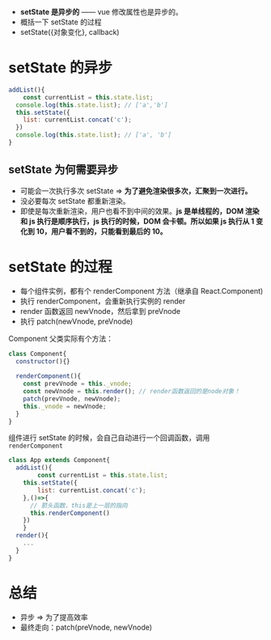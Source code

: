 - **setState 是异步的** —— vue 修改属性也是异步的。
- 概括一下 setState 的过程
- setState({对象变化}, callback)



# setState 的异步

```js
addList(){
	const currentList = this.state.list;
  console.log(this.state.list); // ['a','b']
  this.setState({
    list: currentList.concat('c');
  })
  console.log(this.state.list); // ['a', 'b']
}
```

## setState 为何需要异步

- 可能会一次执行多次 setState => **为了避免渲染很多次，汇聚到一次进行。**
- 没必要每次 setState 都重新渲染。
- 即使是每次重新渲染，用户也看不到中间的效果。**js 是单线程的，DOM 渲染和 js 执行是顺序执行，js 执行的时候，DOM 会卡顿。所以如果 js 执行从 1 变化到 10，用户看不到的，只能看到最后的 10。**



# setState 的过程

- 每个组件实例，都有个 renderComponent 方法（继承自 React.Component)
- 执行 renderComponent，会重新执行实例的 render
- render 函数返回 newVnode，然后拿到 preVnode
- 执行 patch(newVnode, preVnode)



Component 父类实际有个方法：

```js
class Component{
  constructor(){}
  
  renderComponent(){
    const prevVnode = this._vnode;
    const newVnode = this.render(); // render函数返回的是node对象！
    patch(prevVnode, newVnode);
    this._vnode = newVnode;
  }
}
```

组件进行 setState 的时候，会自己自动进行一个回调函数，调用 `renderComponent`

```js
class App extends Component{
  addList(){
		const currentList = this.state.list;
  	this.setState({
    	list: currentList.concat('c');
  	},()=>{
      // 箭头函数，this是上一层的指向
      this.renderComponent()
    })
	}
  render(){
    ...
  }
}
```



# 总结

- 异步 => 为了提高效率
- 最终走向：patch(preVnode, newVnode)


























